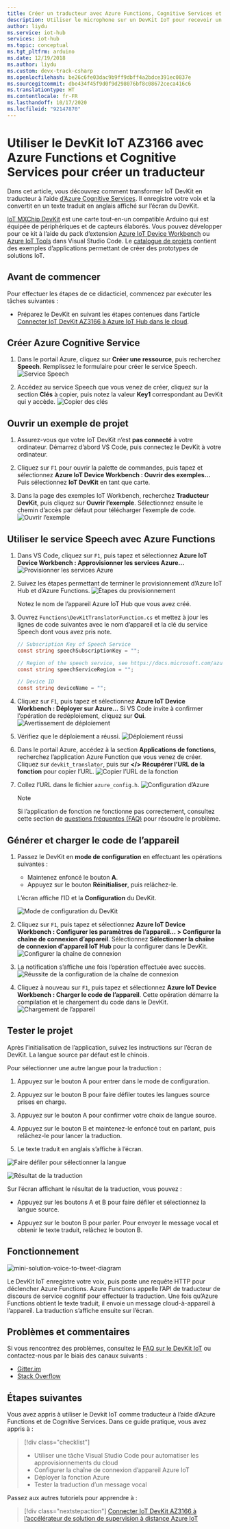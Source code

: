 ```yaml
---
title: Créer un traducteur avec Azure Functions, Cognitive Services et IoT DevKit
description: Utiliser le microphone sur un DevKit IoT pour recevoir un message vocal, puis utiliser Azure Cognitive Services pour le traiter et afficher le texte traduit en anglais
author: liydu
ms.service: iot-hub
services: iot-hub
ms.topic: conceptual
ms.tgt_pltfrm: arduino
ms.date: 12/19/2018
ms.author: liydu
ms.custom: devx-track-csharp
ms.openlocfilehash: be26c6fe03dac9b9ff9dbff4a2bdce391ec0837e
ms.sourcegitcommit: dbe434f45f9d0f9d298076bf8c08672ceca416c6
ms.translationtype: HT
ms.contentlocale: fr-FR
ms.lasthandoff: 10/17/2020
ms.locfileid: "92147870"
---
```

# <a name="use-iot-devkit-az3166-with-azure-functions-and-cognitive-services-to-make-a-language-translator"></a>Utiliser le DevKit IoT AZ3166 avec Azure Functions et Cognitive Services pour créer un traducteur

Dans cet article, vous découvrez comment transformer IoT DevKit en traducteur à l’aide [d’Azure Cognitive Services](https://azure.microsoft.com/services/cognitive-services/). Il enregistre votre voix et la convertit en un texte traduit en anglais affiché sur l’écran du DevKit.

[IoT MXChip DevKit](https://aka.ms/iot-devkit) est une carte tout-en-un compatible Arduino qui est équipée de périphériques et de capteurs élaborés. Vous pouvez développer pour ce kit à l’aide du pack d’extension [Azure IoT Device Workbench](https://aka.ms/iot-workbench) ou [Azure IoT Tools](https://aka.ms/azure-iot-tools) dans Visual Studio Code. Le [catalogue de projets](https://microsoft.github.io/azure-iot-developer-kit/docs/projects/) contient des exemples d’applications permettant de créer des prototypes de solutions IoT.

## <a name="before-you-begin"></a>Avant de commencer

Pour effectuer les étapes de ce didacticiel, commencez par exécuter les tâches suivantes :

* Préparez le DevKit en suivant les étapes contenues dans l’article [Connecter IoT DevKit AZ3166 à Azure IoT Hub dans le cloud](./iot-hub-arduino-iot-devkit-az3166-get-started.md).

## <a name="create-azure-cognitive-service"></a>Créer Azure Cognitive Service

1. Dans le portail Azure, cliquez sur **Créer une ressource**, puis recherchez **Speech**. Remplissez le formulaire pour créer le service Speech.
  ![Service Speech](media/iot-hub-arduino-iot-devkit-az3166-translator/speech-service.png)

1. Accédez au service Speech que vous venez de créer, cliquez sur la section **Clés** à copier, puis notez la valeur **Key1** correspondant au DevKit qui y accède.
  ![Copier des clés](media/iot-hub-arduino-iot-devkit-az3166-translator/copy-keys.png)

## <a name="open-sample-project"></a>Ouvrir un exemple de projet

1. Assurez-vous que votre IoT DevKit n’est **pas connecté** à votre ordinateur. Démarrez d’abord VS Code, puis connectez le DevKit à votre ordinateur.

1. Cliquez sur `F1` pour ouvrir la palette de commandes, puis tapez et sélectionnez **Azure IoT Device Workbench : Ouvrir des exemples...** Puis sélectionnez **IoT DevKit** en tant que carte.

1. Dans la page des exemples IoT Workbench, recherchez **Traducteur DevKit**, puis cliquez sur **Ouvrir l’exemple**. Sélectionnez ensuite le chemin d’accès par défaut pour télécharger l’exemple de code.
  ![Ouvrir l’exemple](media/iot-hub-arduino-iot-devkit-az3166-translator/open-sample.png)

## <a name="use-speech-service-with-azure-functions"></a>Utiliser le service Speech avec Azure Functions

1. Dans VS Code, cliquez sur `F1`, puis tapez et sélectionnez **Azure IoT Device Workbench : Approvisionner les services Azure...** ![Provisionner les services Azure](media/iot-hub-arduino-iot-devkit-az3166-translator/provision.png)

1. Suivez les étapes permettant de terminer le provisionnement d’Azure IoT Hub et d’Azure Functions.
   ![Étapes du provisionnement](media/iot-hub-arduino-iot-devkit-az3166-translator/provision-steps.png)

   Notez le nom de l’appareil Azure IoT Hub que vous avez créé.

1. Ouvrez `Functions\DevKitTranslatorFunction.cs` et mettez à jour les lignes de code suivantes avec le nom d’appareil et la clé du service Speech dont vous avez pris note.
   ```csharp
   // Subscription Key of Speech Service
   const string speechSubscriptionKey = "";

   // Region of the speech service, see https://docs.microsoft.com/azure/cognitive-services/speech-service/regions for more details.
   const string speechServiceRegion = "";

   // Device ID
   const string deviceName = "";
   ```

1. Cliquez sur `F1`, puis tapez et sélectionnez **Azure IoT Device Workbench : Déployer sur Azure...** Si VS Code invite à confirmer l’opération de redéploiement, cliquez sur **Oui**.
   ![Avertissement de déploiement](media/iot-hub-arduino-iot-devkit-az3166-translator/deploy-warning.png)

1. Vérifiez que le déploiement a réussi.
   ![Déploiement réussi](media/iot-hub-arduino-iot-devkit-az3166-translator/deploy-success.png)

1. Dans le portail Azure, accédez à la section **Applications de fonctions**, recherchez l’application Azure Function que vous venez de créer. Cliquez sur `devkit_translator`, puis sur **</> Récupérer l’URL de la fonction** pour copier l’URL.
   ![Copier l’URL de la fonction](media/iot-hub-arduino-iot-devkit-az3166-translator/get-function-url.png)

1. Collez l’URL dans le fichier `azure_config.h`.
   ![Configuration d’Azure](media/iot-hub-arduino-iot-devkit-az3166-translator/azure-config.png)

   > [!NOTE]
   > Si l’application de fonction ne fonctionne pas correctement, consultez cette section de [questions fréquentes (FAQ)](https://microsoft.github.io/azure-iot-developer-kit/docs/faq#compilation-error-for-azure-function) pour résoudre le problème.

## <a name="build-and-upload-device-code"></a>Générer et charger le code de l’appareil

1. Passez le DevKit en **mode de configuration** en effectuant les opérations suivantes :
   * Maintenez enfoncé le bouton **A**.
   * Appuyez sur le bouton **Réinitialiser**, puis relâchez-le.

   L’écran affiche l’ID et la **Configuration** du DevKit.

   ![Mode de configuration du DevKit](media/iot-hub-arduino-iot-devkit-az3166-translator/devkit-configuration-mode.png)

1. Cliquez sur `F1`, puis tapez et sélectionnez **Azure IoT Device Workbench : Configurer les paramètres de l’appareil... > Configurer la chaîne de connexion d’appareil**. Sélectionnez **Sélectionner la chaîne de connexion d'appareil IoT Hub** pour la configurer dans le DevKit.
   ![Configurer la chaîne de connexion](media/iot-hub-arduino-iot-devkit-az3166-translator/configure-connection-string.png)

1. La notification s’affiche une fois l’opération effectuée avec succès.
   ![Réussite de la configuration de la chaîne de connexion](media/iot-hub-arduino-iot-devkit-az3166-translator/configure-connection-string-success.png)

1. Cliquez à nouveau sur `F1`, puis tapez et sélectionnez **Azure IoT Device Workbench : Charger le code de l’appareil**. Cette opération démarre la compilation et le chargement du code dans le DevKit.
   ![Chargement de l’appareil](media/iot-hub-arduino-iot-devkit-az3166-translator/device-upload.png)

## <a name="test-the-project"></a>Tester le projet

Après l’initialisation de l’application, suivez les instructions sur l’écran de DevKit. La langue source par défaut est le chinois.

Pour sélectionner une autre langue pour la traduction :

1. Appuyez sur le bouton A pour entrer dans le mode de configuration.

2. Appuyez sur le bouton B pour faire défiler toutes les langues source prises en charge.

3. Appuyez sur le bouton A pour confirmer votre choix de langue source.

4. Appuyez sur le bouton B et maintenez-le enfoncé tout en parlant, puis relâchez-le pour lancer la traduction.

5. Le texte traduit en anglais s’affiche à l’écran.

![Faire défiler pour sélectionner la langue](media/iot-hub-arduino-iot-devkit-az3166-translator/select-language.jpg)

![Résultat de la traduction](media/iot-hub-arduino-iot-devkit-az3166-translator/translation-result.jpg)

Sur l’écran affichant le résultat de la traduction, vous pouvez :

- Appuyez sur les boutons A et B pour faire défiler et sélectionnez la langue source.

- Appuyez sur le bouton B pour parler. Pour envoyer le message vocal et obtenir le texte traduit, relâchez le bouton B.

## <a name="how-it-works"></a>Fonctionnement

![mini-solution-voice-to-tweet-diagram](media/iot-hub-arduino-iot-devkit-az3166-translator/diagram.png)

Le DevKit IoT enregistre votre voix, puis poste une requête HTTP pour déclencher Azure Functions. Azure Functions appelle l’API de traducteur de discours de service cognitif pour effectuer la traduction. Une fois qu’Azure Functions obtient le texte traduit, il envoie un message cloud-à-appareil à l’appareil. La traduction s’affiche ensuite sur l’écran.

## <a name="problems-and-feedback"></a>Problèmes et commentaires

Si vous rencontrez des problèmes, consultez le [FAQ sur le DevKit IoT](https://microsoft.github.io/azure-iot-developer-kit/docs/faq/) ou contactez-nous par le biais des canaux suivants :

* [Gitter.im](https://gitter.im/Microsoft/azure-iot-developer-kit)
* [Stack Overflow](https://stackoverflow.com/questions/tagged/iot-devkit)

## <a name="next-steps"></a>Étapes suivantes

Vous avez appris à utiliser le Devkit IoT comme traducteur à l’aide d’Azure Functions et de Cognitive Services. Dans ce guide pratique, vous avez appris à :

> [!div class="checklist"]
> * Utiliser une tâche Visual Studio Code pour automatiser les approvisionnements du cloud
> * Configurer la chaîne de connexion d’appareil Azure IoT
> * Déployer la fonction Azure
> * Tester la traduction d’un message vocal

Passez aux autres tutoriels pour apprendre à :

> [!div class="nextstepaction"]
> [Connecter IoT DevKit AZ3166 à l’accélérateur de solution de supervision à distance Azure IoT](./iot-hub-arduino-iot-devkit-az3166-devkit-remote-monitoring.md)